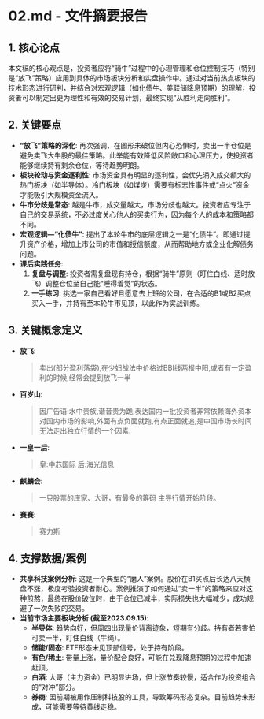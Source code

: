 # 02.md - 文件摘要报告

## 1. 核心论点
本文稿的核心观点是，投资者应将“骑牛”过程中的心理管理和仓位控制技巧（特别是“放飞”策略）应用到具体的市场板块分析和实盘操作中。通过对当前热点板块的技术形态进行研判，并结合对宏观逻辑（如化债牛、美联储降息预期）的理解，投资者可以制定出更为理性和有效的交易计划，最终实现“从胜利走向胜利”。

## 2. 关键要点
- **“放飞”策略的深化**: 再次强调，在图形未破位但内心恐惧时，卖出一半仓位是避免卖飞大牛股的最佳策略。此举能有效降低风险敞口和心理压力，使投资者能够继续持有剩余仓位，等待趋势明朗。
- **板块轮动与资金逐利性**: 市场资金具有明显的逐利性，会优先涌入成交额大的热门板块（如半导体）。冷门板块（如煤炭）需要有标志性事件或“点火”资金才能吸引大规模资金流入。
- **牛市分歧是常态**: 越是牛市，成交量越大，市场分歧也越大。投资者应专注于自己的交易系统，不必过度关心他人的买卖行为，因为每个人的成本和策略都不同。
- **宏观逻辑—“化债牛”**: 提出了本轮牛市的底层逻辑之一是“化债牛”。即通过提升资产价格，增加上市公司的市值和授信额度，从而帮助地方或企业化解债务问题。
- **课后实践任务**:
    1.  **复盘与调整**: 投资者需复盘现有持仓，根据“骑牛”原则（盯住白线、适时放飞）调整仓位至自己能“睡得着觉”的状态。
    2.  **一手练习**: 挑选一家自己看好且愿意去上班的公司，在合适的B1或B2买点买入一手，并持有至本轮牛市见顶，以此作为实战训练。

## 3. 关键概念定义
- **放飞**: 
  > 卖出(部分盈利落袋),在少妇战法中价格过BBI线两根中阳,或者有一定盈利的时候,经常会提到放飞一半
- **百岁山**: 
  > 因广告语:水中贵族,谐音贵为跪,表达国内一批投资者非常依赖海外资本对国内市场的影响,外面有点负面就跑,有点正面就追,是中国市场长时间无法走出独立行情的一个因素.
- **一皇一后**: 
  > 皇:中芯国际
  > 后:海光信息
- **麒麟会**: 
  > 一只股票的庄家、大哥，有最多的筹码 主导行情开始阶段。
- **赛赛**: 
  > 赛力斯

## 4. 支撑数据/案例
- **共享科技案例分析**: 这是一个典型的“磨人”案例。股价在B1买点后长达八天横盘不涨，极度考验投资者耐心。案例推演了如何通过“卖一半”的策略来应对这种煎熬，最终在股价破位时，由于仓位已减半，实际损失也大幅减少，成功规避了一次失败的交易。
- **当前市场主要板块分析 (截至2023.09.15)**:
    - **半导体**: 趋势向好，但周四出现量价背离迹象，短期有分歧。持有者若害怕可卖一半，盯住白线（牛绳）。
    - **储能/固态**: ETF形态未见顶部信号，处于持有阶段。
    - **有色/稀土**: 带量上涨，量价配合良好，可能在兑现降息预期的过程中加速赶顶。
    - **白酒**: 大哥（主力资金）已明显进场，但上涨节奏较慢，适合作为投资组合的“对冲”部分。
    - **券商**: 因前期被用作压制科技股的工具，导致筹码形态复杂。目前趋势未形成，可能需要等待黄线走稳。
